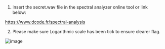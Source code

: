 1. Insert the secret.wav file in the spectral analyzer online tool or link below:

https://www.dcode.fr/spectral-analysis
  
2. Please make sure Logarithmic scale has been tick to ensure clearer flag.
  
![image](https://github.com/aminnazri00/AturKreatif-2023/assets/86725014/d1ac68e7-b89f-4bc4-852f-269663642381) 
